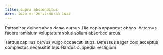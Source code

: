 ```yaml
---
title: supra absconditus
date: 2023-05-26T17:36:33.162Z
---
```


Patrocinor deinde abeo demo cursus. Hic capio apparatus abbas. Aeternus facere tamisium voluptatum solus solium absorbeo arcus.

Tardus capillus cervus vulgo occaecati stips. Defessus aeger colo acceptus complectus necessitatibus. Bardus cuppedia vestigium.